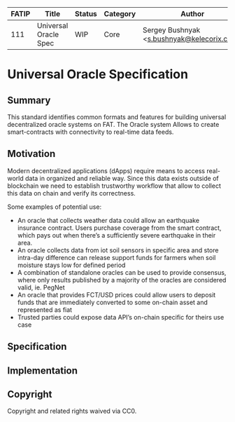 | FATIP | Title                      | Status   | Category | Author                                         | Created    |
| ----- | -------------------------- | -------- | -------- | ---------------------------------------------- | ---------- |
| 111   | Universal Oracle Spec      | WIP      | Core     | Sergey Bushnyak \<s.bushnyak@kelecorix.com\>   | 2020-03-20 |

# Universal Oracle Specification

## Summary

This standard identifies common formats and features for building universal decentralized oracle systems on FAT. The Oracle system Allows to create smart-contracts with connectivity to real-time data feeds.

## Motivation

Modern decentralized applications (dApps) require means to access real-world data in organized and reliable way. Since this data exists outside of blockchain we need to establish trustworthy workflow that allow to collect this data on chain and verify its correctness.

Some examples of potential use:

- An oracle that collects weather data could allow an earthquake insurance contract. Users purchase coverage from the smart contract, which pays out when there’s a sufficiently severe earthquake in their area.
- An oracle collects data from iot soil sensors in specific area and store intra-day difference can release support funds for farmers when soil moisture stays low for defined period
- A combination of standalone oracles can be used to provide consensus, where only results published by a majority of the oracles are considered valid, ie. PegNet
- An oracle that provides FCT/USD prices could allow users to deposit funds that are immediately converted to some on-chain asset and represented as fiat
- Trusted parties could expose data API’s on-chain specific for theirs use case

## Specification

## Implementation

## Copyright
Copyright and related rights waived via CC0.
